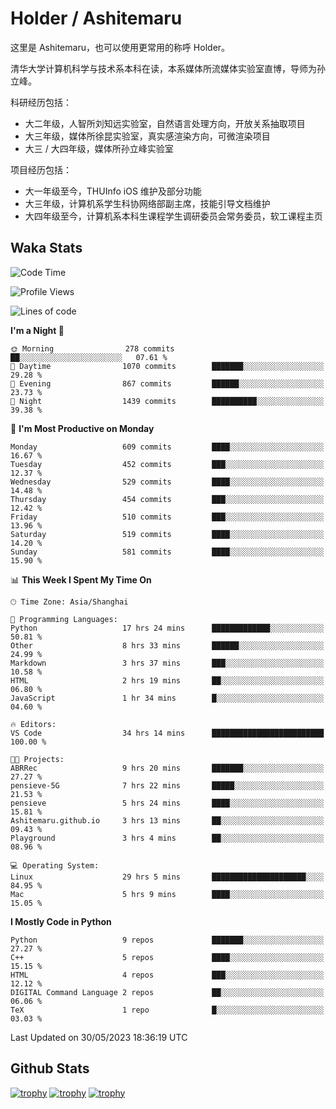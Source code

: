 # Holder / Ashitemaru

这里是 Ashitemaru，也可以使用更常用的称呼 Holder。

清华大学计算机科学与技术系本科在读，本系媒体所流媒体实验室直博，导师为孙立峰。

科研经历包括：

- 大二年级，人智所刘知远实验室，自然语言处理方向，开放关系抽取项目
- 大三年级，媒体所徐昆实验室，真实感渲染方向，可微渲染项目
- 大三 / 大四年级，媒体所孙立峰实验室

项目经历包括：

- 大一年级至今，THUInfo iOS 维护及部分功能
- 大三年级，计算机系学生科协网络部副主席，技能引导文档维护
- 大四年级至今，计算机系本科生课程学生调研委员会常务委员，软工课程主页

## Waka Stats

<!--START_SECTION:waka-->
![Code Time](http://img.shields.io/badge/Code%20Time-897%20hrs%2042%20mins-blue)

![Profile Views](http://img.shields.io/badge/Profile%20Views-1-blue)

![Lines of code](https://img.shields.io/badge/From%20Hello%20World%20I%27ve%20Written-2.4%20million%20lines%20of%20code-blue)

**I'm a Night 🦉** 

```text
🌞 Morning                278 commits         ██░░░░░░░░░░░░░░░░░░░░░░░   07.61 % 
🌆 Daytime                1070 commits        ███████░░░░░░░░░░░░░░░░░░   29.28 % 
🌃 Evening                867 commits         ██████░░░░░░░░░░░░░░░░░░░   23.73 % 
🌙 Night                  1439 commits        ██████████░░░░░░░░░░░░░░░   39.38 % 
```
📅 **I'm Most Productive on Monday** 

```text
Monday                   609 commits         ████░░░░░░░░░░░░░░░░░░░░░   16.67 % 
Tuesday                  452 commits         ███░░░░░░░░░░░░░░░░░░░░░░   12.37 % 
Wednesday                529 commits         ████░░░░░░░░░░░░░░░░░░░░░   14.48 % 
Thursday                 454 commits         ███░░░░░░░░░░░░░░░░░░░░░░   12.42 % 
Friday                   510 commits         ███░░░░░░░░░░░░░░░░░░░░░░   13.96 % 
Saturday                 519 commits         ████░░░░░░░░░░░░░░░░░░░░░   14.20 % 
Sunday                   581 commits         ████░░░░░░░░░░░░░░░░░░░░░   15.90 % 
```


📊 **This Week I Spent My Time On** 

```text
🕑︎ Time Zone: Asia/Shanghai

💬 Programming Languages: 
Python                   17 hrs 24 mins      █████████████░░░░░░░░░░░░   50.81 % 
Other                    8 hrs 33 mins       ██████░░░░░░░░░░░░░░░░░░░   24.99 % 
Markdown                 3 hrs 37 mins       ███░░░░░░░░░░░░░░░░░░░░░░   10.58 % 
HTML                     2 hrs 19 mins       ██░░░░░░░░░░░░░░░░░░░░░░░   06.80 % 
JavaScript               1 hr 34 mins        █░░░░░░░░░░░░░░░░░░░░░░░░   04.60 % 

🔥 Editors: 
VS Code                  34 hrs 14 mins      █████████████████████████   100.00 % 

🐱‍💻 Projects: 
ABRRec                   9 hrs 20 mins       ███████░░░░░░░░░░░░░░░░░░   27.27 % 
pensieve-5G              7 hrs 22 mins       █████░░░░░░░░░░░░░░░░░░░░   21.53 % 
pensieve                 5 hrs 24 mins       ████░░░░░░░░░░░░░░░░░░░░░   15.81 % 
Ashitemaru.github.io     3 hrs 13 mins       ██░░░░░░░░░░░░░░░░░░░░░░░   09.43 % 
Playground               3 hrs 4 mins        ██░░░░░░░░░░░░░░░░░░░░░░░   08.96 % 

💻 Operating System: 
Linux                    29 hrs 5 mins       █████████████████████░░░░   84.95 % 
Mac                      5 hrs 9 mins        ████░░░░░░░░░░░░░░░░░░░░░   15.05 % 
```

**I Mostly Code in Python** 

```text
Python                   9 repos             ███████░░░░░░░░░░░░░░░░░░   27.27 % 
C++                      5 repos             ████░░░░░░░░░░░░░░░░░░░░░   15.15 % 
HTML                     4 repos             ███░░░░░░░░░░░░░░░░░░░░░░   12.12 % 
DIGITAL Command Language 2 repos             ██░░░░░░░░░░░░░░░░░░░░░░░   06.06 % 
TeX                      1 repo              █░░░░░░░░░░░░░░░░░░░░░░░░   03.03 % 
```




 Last Updated on 30/05/2023 18:36:19 UTC
<!--END_SECTION:waka-->

## Github Stats

[![trophy](https://github-profile-trophy.vercel.app/?username=Ashitemaru&column=7)](https://github.com/Ashitemaru)
[![trophy](https://github-readme-stats.vercel.app/api?username=Ashitemaru&show_icons=true&include_all_commits=true)](https://github.com/Ashitemaru)
[![trophy](https://github-readme-stats.vercel.app/api/top-langs/?username=Ashitemaru&layout=compact)](https://github.com/Ashitemaru)

<!--
**Ashitemaru/Ashitemaru** is a ✨ _special_ ✨ repository because its `README.md` (this file) appears on your GitHub profile.

Here are some ideas to get you started:

- 🔭 I’m currently working on ...
- 🌱 I’m currently learning ...
- 👯 I’m looking to collaborate on ...
- 🤔 I’m looking for help with ...
- 💬 Ask me about ...
- 📫 How to reach me: ...
- 😄 Pronouns: ...
- ⚡ Fun fact: ...
-->

